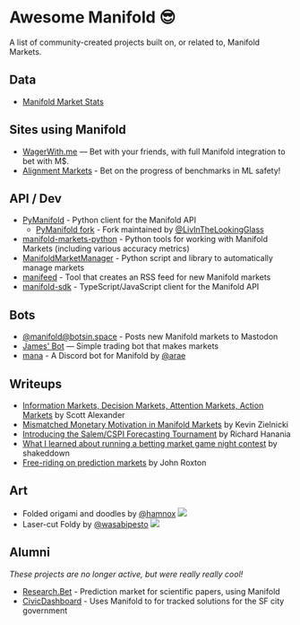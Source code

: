 # Awesome Manifold 😎

A list of community-created projects built on, or related to, Manifold Markets.

## Data

- [Manifold Market Stats](https://wasabipesto.com/jupyter/manifold/)

## Sites using Manifold

- [WagerWith.me](https://www.wagerwith.me/) — Bet with your friends, with full Manifold integration to bet with M$.
- [Alignment Markets](https://alignmentmarkets.com/) - Bet on the progress of benchmarks in ML safety!

## API / Dev

- [PyManifold](https://github.com/bcongdon/PyManifold) - Python client for the Manifold API
  - [PyManifold fork](https://github.com/LivInTheLookingGlass/PyManifold/) - Fork maintained by [@LivInTheLookingGlass](https://manifold.markets/LivInTheLookingGlass)
- [manifold-markets-python](https://github.com/vluzko/manifold-markets-python) - Python tools for working with Manifold Markets (including various accuracy metrics)
- [ManifoldMarketManager](https://github.com/LivInTheLookingGlass/ManifoldMarketManager) - Python script and library to automatically manage markets
- [manifeed](https://github.com/joy-void-joy/manifeed) - Tool that creates an RSS feed for new Manifold markets
- [manifold-sdk](https://github.com/keriwarr/manifold-sdk) - TypeScript/JavaScript client for the Manifold API

## Bots

- [@manifold@botsin.space](https://botsin.space/@manifold) - Posts new Manifold markets to Mastodon
- [James' Bot](https://github.com/manifoldmarkets/market-maker) — Simple trading bot that makes markets
- [mana](https://github.com/AnnikaCodes/mana) - A Discord bot for Manifold by [@arae](https://manifold.markets/arae)

## Writeups

- [Information Markets, Decision Markets, Attention Markets, Action Markets](https://astralcodexten.substack.com/p/information-markets-decision-markets) by Scott Alexander
- [Mismatched Monetary Motivation in Manifold Markets](https://kevin.zielnicki.com/2022/02/17/manifold/) by Kevin Zielnicki
- [Introducing the Salem/CSPI Forecasting Tournament](https://www.cspicenter.com/p/introducing-the-salemcspi-forecasting) by Richard Hanania
- [What I learned about running a betting market game night contest](https://shakeddown.wordpress.com/2022/08/04/what-i-learned-about-running-a-betting-market-game-night-contest/) by shakeddown
- [Free-riding on prediction markets](https://pedunculate.substack.com/p/free-riding-on-prediction-markets) by John Roxton

## Art

- Folded origami and doodles by [@hamnox](https://manifold.markets/hamnox) ![](https://i.imgur.com/nVGY4pL.png)
- Laser-cut Foldy by [@wasabipesto](https://manifold.markets/wasabipesto) ![](https://i.imgur.com/g9S6v3P.jpg)

## Alumni

_These projects are no longer active, but were really really cool!_

- [Research.Bet](https://research.bet/) - Prediction market for scientific papers, using Manifold
- [CivicDashboard](https://civicdash.org/dashboard) - Uses Manifold to for tracked solutions for the SF city government
